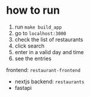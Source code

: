 # how to run
1. run `make build_app`
2. go to `localhost:3000`
3. check the list of restaurants
4. click search
5. enter in a valid day and time
6. see the entries

frontend: `restaurant-frontend`
 - nextjs
backend: `restaurants`
 - fastapi